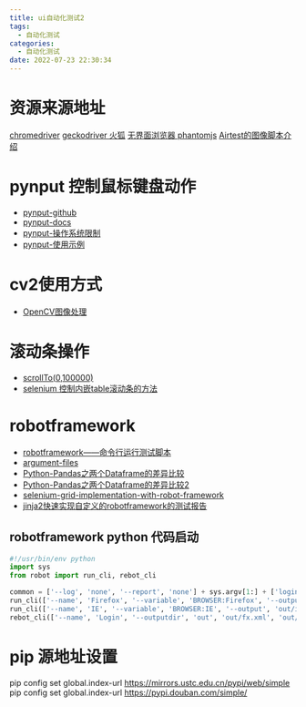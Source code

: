 ```yaml
---
title: ui自动化测试2
tags:
  - 自动化测试
categories:
  - 自动化测试 
date: 2022-07-23 22:30:34
---
```



# 资源来源地址	

[chromedriver](https://chromedriver.storage.googleapis.com/index.html?path=103.0.5060.53/)
[geckodriver 火狐](https://github.com/mozilla/geckodriver/releases)
[无界面浏览器  phantomjs](https://phantomjs.org/download.html)
[Airtest的图像脚本介绍](https://airtest.doc.io.netease.com/IDEdocs/airtest_framework/3_airtest_image/)

# pynput 控制鼠标键盘动作

- [pynput-github](https://github.com/moses-palmer/pynput)
- [pynput-docs](https://pynput.readthedocs.io/en/latest/)
- [pynput-操作系统限制](https://pynput.readthedocs.io/en/latest/limitations.html#linux)
- [pynput-使用示例](https://blog.csdn.net/weixin_42750611/article/details/123341340)

# cv2使用方式

- [OpenCV图像处理](https://www.heywhale.com/mw/project/616e1e9b1e11c300178e0d42)

# 滚动条操作

- [scrollTo(0,100000)](https://www.runoob.com/try/try.php?filename=try_dom_window_scrollto)
- [selenium 控制内嵌table滚动条的方法](https://blog.csdn.net/nicole415/article/details/122237908)

# robotframework

- [robotframework——命令行运行测试脚本](https://blog.csdn.net/sun_977759/article/details/107983972)
- [argument-files](http://robotframework.org/robotframework/latest/RobotFrameworkUserGuide.html#argument-files)
- [Python-Pandas之两个Dataframe的差异比较](https://blog.csdn.net/sinat_28371057/article/details/114829201)
- [Python-Pandas之两个Dataframe的差异比较2](https://www.geeksforgeeks.org/compare-pandas-dataframes-using-datacompy/)
- [selenium-grid-implementation-with-robot-framework](https://stackoverflow.com/questions/37035047/selenium-grid-implementation-with-robot-framework)
- [jinja2快速实现自定义的robotframework的测试报告 ](https://www.cnblogs.com/fulu/p/13625585.html)

## robotframework python 代码启动

```python
#!/usr/bin/env python
import sys
from robot import run_cli, rebot_cli

common = ['--log', 'none', '--report', 'none'] + sys.argv[1:] + ['login']
run_cli(['--name', 'Firefox', '--variable', 'BROWSER:Firefox', '--output', 'out/fx.xml'] + common, exit=False)
run_cli(['--name', 'IE', '--variable', 'BROWSER:IE', '--output', 'out/ie.xml'] + common, exit=False)
rebot_cli(['--name', 'Login', '--outputdir', 'out', 'out/fx.xml', 'out/ie.xml'])
```

# pip 源地址设置

pip config set global.index-url https://mirrors.ustc.edu.cn/pypi/web/simple
pip config set global.index-url https://pypi.douban.com/simple/


